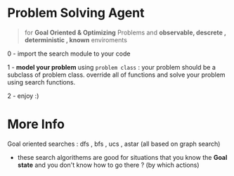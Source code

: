 # Problem Solving Agent

>for **Goal Oriented & Optimizing** Problems and **observable, descrete , deterministic , known** enviroments

0 - import the search module to your code

1 - **model your problem** using `problem class` : your problem should be a subclass of problem class. override all of functions and solve your problem using search functions.

2 - enjoy :)




# More Info

Goal oriented searches : dfs , bfs , ucs , astar (all based on graph search)
 * these search algorithems are good for situations that you know the **Goal state** and you don't know how to go there ? (by which actions)